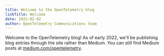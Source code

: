 ```yaml
---
title: Welcome to the OpenTelemetry blog
linkTitle: Welcome
date: 2022-02-02
author: OpenTelemetry Communications team
---
```


Welcome to the OpenTelemetry blog! As of early 2022, we'll be publishing blog
entries through the site rather than Medium. You can still find Medium posts
at [medium.com/opentelemetry][].

[medium.com/opentelemetry]: https://medium.com/opentelemetry
